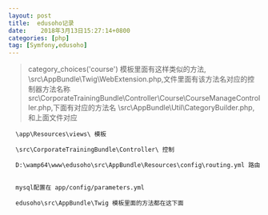 ```yaml
---
layout: post
title:  edusoho记录
date:    2018年3月13日15:27:14+0800
categories: [php] 
tag: [Symfony,edusoho] 
---
```


>category_choices('course') 模板里面有这样类似的方法,
>\src\AppBundle\Twig\WebExtension.php,文件里面有该方法名对应的控制器方法名称
>src\CorporateTrainingBundle\Controller\Course\CourseManageController.php,下面有对应的方法名
>\src\AppBundle\Util\CategoryBuilder.php,和上面文件对应
>

      \app\Resources\views\ 模板
      
      \src\CorporateTrainingBundle\Controller\ 控制
      
      D:\wamp64\www\edusoho\src\AppBundle\Resources\config\routing.yml 路由
      
      
      mysql配置在 app/config/parameters.yml 
      
      edusoho\src\AppBundle\Twig 模板里面的方法都在这下面